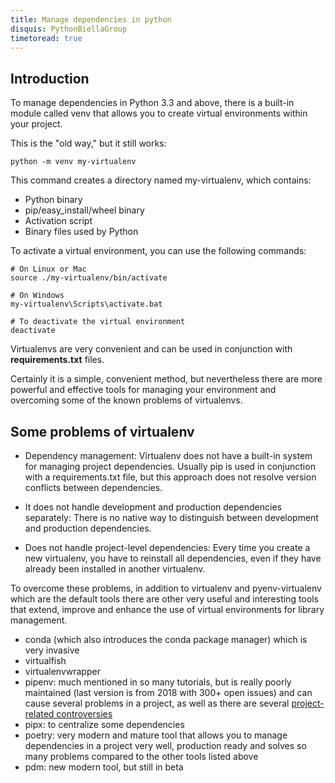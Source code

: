 ```yaml
---
title: Manage dependencies in python
disquis: PythonBiellaGroup
timetoread: true
---
```


## Introduction

To manage dependencies in Python 3.3 and above, there is a built-in module called venv that allows you to create virtual environments within your project.

This is the "old way," but it still works:

```shell
python -m venv my-virtualenv
```

This command creates a directory named my-virtualenv, which contains:

- Python binary
- pip/easy_install/wheel binary
- Activation script
- Binary files used by Python

To activate a virtual environment, you can use the following commands:

```shell
# On Linux or Mac
source ./my-virtualenv/bin/activate

# On Windows
my-virtualenv\Scripts\activate.bat

# To deactivate the virtual environment
deactivate
```

Virtualenvs are very convenient and can be used in conjunction with **requirements.txt** files.

Certainly it is a simple, convenient method, but nevertheless there are more powerful and effective tools for managing your environment and overcoming some of the known problems of virtualenvs.

## Some problems of virtualenv

- Dependency management: Virtualenv does not have a built-in system for managing project dependencies. Usually pip is used in conjunction with a requirements.txt file, but this approach does not resolve version conflicts between dependencies.

- It does not handle development and production dependencies separately: There is no native way to distinguish between development and production dependencies.

- Does not handle project-level dependencies: Every time you create a new virtualenv, you have to reinstall all dependencies, even if they have already been installed in another virtualenv.

To overcome these problems, in addition to virtualenv and pyenv-virtualenv which are the default tools there are other very useful and interesting tools that extend, improve and enhance the use of virtual environments for library management.

- conda (which also introduces the conda package manager) which is very invasive
- virtualfish
- virtualenvwrapper
- pipenv: much mentioned in so many tutorials, but is really poorly maintained (last version is from 2018 with 300+ open issues) and can cause several problems in a project, as well as there are several [project-related controversies](https://github.com/pypa/pipenv/issues/4058)
- pipx: to centralize some dependencies
- poetry: very modern and mature tool that allows you to manage dependencies in a project very well, production ready and solves so many problems compared to the other tools listed above
- pdm: new modern tool, but still in beta
